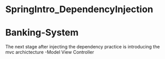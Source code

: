 # SpringIntro_DependencyInjection
# Banking-System

The next stage after injecting the dependency practice is 
introducing the mvc 
archictecture -Model View Controller
